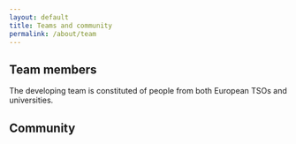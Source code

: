 ```yaml
---
layout: default
title: Teams and community
permalink: /about/team
---
```


## Team members
The developing team is constituted of people from both European TSOs and universities.

## Community
